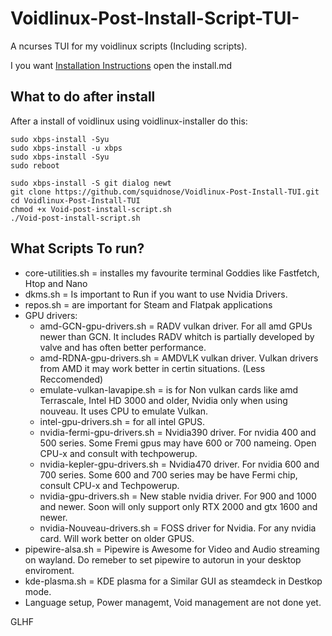 # Voidlinux-Post-Install-Script-TUI-
A ncurses TUI for my voidlinux scripts (Including scripts). 

I you want [Installation Instructions](install.md) open the install.md

## What to do after install
After a install of voidlinux using voidlinux-installer do this:
```
sudo xbps-install -Syu
sudo xbps-install -u xbps
sudo xbps-install -Syu
sudo reboot
```
```
sudo xbps-install -S git dialog newt
git clone https://github.com/squidnose/Voidlinux-Post-Install-TUI.git
cd Voidlinux-Post-Install-TUI
chmod +x Void-post-install-script.sh
./Void-post-install-script.sh
```
## What Scripts To run?
- core-utilities.sh = installes my favourite terminal Goddies like Fastfetch, Htop and Nano
- dkms.sh = Is important to Run if you want to use Nvidia Drivers.
- repos.sh = are important for Steam and Flatpak applications
- GPU drivers:
  - amd-GCN-gpu-drivers.sh = RADV vulkan driver. For all amd GPUs newer than GCN. It includes RADV whitch is partially developed by valve and has often better performance.
  - amd-RDNA-gpu-drivers.sh = AMDVLK vulkan driver. Vulkan drivers from AMD it may work better in certin situations. (Less Reccomended)
  - emulate-vulkan-lavapipe.sh = is for Non vulkan cards like amd Terrascale, Intel HD 3000 and older, Nvidia only when using nouveau. It uses CPU to emulate Vulkan. 
  - intel-gpu-drivers.sh = for all intel GPUS. 
  - nvidia-fermi-gpu-drivers.sh = Nvidia390 driver. For nvidia 400 and 500 series. Some Fremi gpus may have 600 or 700 nameing. Open CPU-x and consult with techpowerup.
  - nvidia-kepler-gpu-drivers.sh = Nvidia470 driver. For nvidia 600 and 700 series. Some 600 and 700 series may be have Fermi chip, consult CPU-x and Techpowerup. 
  - nvidia-gpu-drivers.sh = New stable nvidia driver. For 900 and 1000 and newer. Soon will only support only RTX 2000 and gtx 1600 and newer.
  - nvidia-Nouveau-drivers.sh = FOSS driver for Nvidia. For any nvidia card. Will work better on older GPUS.  
-  pipewire-alsa.sh = Pipewire is Awesome for Video and Audio streaming on wayland. Do remeber to set pipewire to autorun in your desktop enviroment. 
-  kde-plasma.sh = KDE plasma for a Similar GUI as steamdeck in Destkop mode. 
-  Language setup, Power managemt, Void management are not done yet.

GLHF
